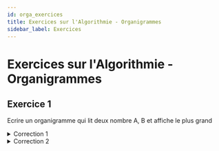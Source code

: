 ```yaml
---
id: orga_exercices
title: Exercices sur l'Algorithmie - Organigrammes
sidebar_label: Exercices
---
```


# Exercices sur l'Algorithmie - Organigrammes

## Exercice 1 

Ecrire un organigramme qui lit deux nombre A, B et affiche le plus
grand

<details>
	<summary>Correction 1</summary>

	![correction1](./assets/orga_exercice_1.png)
</details>

<details>
	<summary>Correction 2</summary>

	[correction2](./assets/orga_exercice_2.png)
</details>
